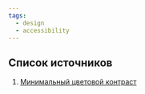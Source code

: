 ```yaml
---
tags:
  - design
  - accessibility
---
```


## Список источников

1. [Минимальный цветовой контраст](https://www.w3.org/TR/WCAG21/#contrast-minimum)